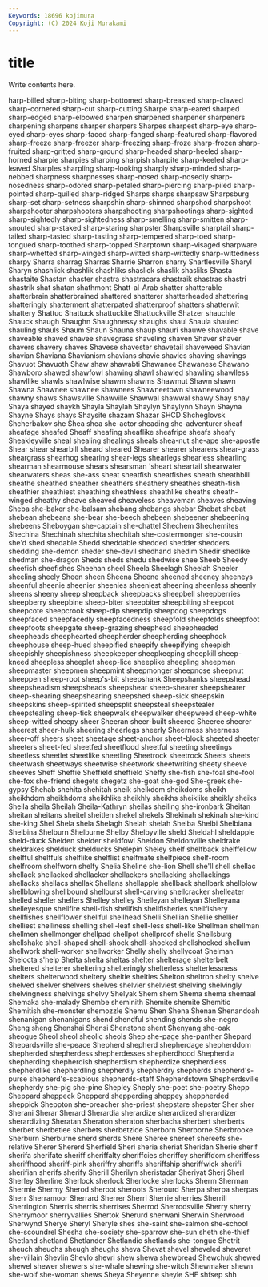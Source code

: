 ```yaml
---
Keywords: 18696 kojimura
Copyright: (C) 2024 Koji Murakami
---
```


# title

Write contents here.



harp-billed sharp-biting sharp-bottomed sharp-breasted sharp-clawed sharp-cornered
sharp-cut sharp-cutting Sharpe sharp-eared sharped sharp-edged sharp-elbowed sharpen sharpened sharpener
sharpeners sharpening sharpens sharper sharpers Sharpes sharpest sharp-eye sharp-eyed sharp-eyes
sharp-faced sharp-fanged sharp-featured sharp-flavored sharp-freeze sharp-freezer sharp-freezing sharp-froze sharp-frozen sharp-fruited
sharp-gritted sharp-ground sharp-headed sharp-heeled sharp-horned sharpie sharpies sharping sharpish sharpite
sharp-keeled sharp-leaved Sharples sharpling sharp-looking sharply sharp-minded sharp-nebbed sharpness sharpnesses
sharp-nosed sharp-nosedly sharp-nosedness sharp-odored sharp-petaled sharp-piercing sharp-piled sharp-pointed sharp-quilled sharp-ridged
Sharps sharps sharpsaw Sharpsburg sharp-set sharp-setness sharpshin sharp-shinned sharpshod sharpshoot
sharpshooter sharpshooters sharpshooting sharpshootings sharp-sighted sharp-sightedly sharp-sightedness sharp-smelling sharp-smitten sharp-snouted
sharp-staked sharp-staring sharpster Sharpsville sharptail sharp-tailed sharp-tasted sharp-tasting sharp-tempered sharp-toed
sharp-tongued sharp-toothed sharp-topped Sharptown sharp-visaged sharpware sharp-whetted sharp-winged sharp-witted sharp-wittedly
sharp-wittedness sharpy Sharra sharrag Sharras Sharrie Sharron sharry Shartlesville Sharyl
Sharyn shashlick shashlik shashliks shaslick shaslik shasliks Shasta shastaite Shastan
shaster shastra shastracara shastraik shastras shastri shastrik shat shatan shathmont
Shatt-al-Arab shatter shatterable shatterbrain shatterbrained shattered shatterer shatterheaded shattering shatteringly
shatterment shatterpated shatterproof shatters shatterwit shattery Shattuc Shattuck shattuckite Shattuckville
Shatzer shauchle Shauck shaugh Shaughn Shaughnessy shaughs shaul Shaula shauled
shauling shauls Shaum Shaun Shauna shaup shauri shauwe shavable shave
shaveable shaved shavee shavegrass shaveling shaven Shaver shaver shavers shavery
shaves Shavese shavester shavetail shaveweed Shavian shavian Shaviana Shavianism shavians
shavie shavies shaving shavings Shavuot Shavuoth Shaw shaw shawabti Shawanee
Shawanese Shawano Shawboro shawed shawfowl shawing shawl shawled shawling shawlless
shawllike shawls shawlwise shawm shawms Shawmut Shawn shawn Shawna Shawnee
shawnee shawnees Shawneetown shawneewood shawny shaws Shawsville Shawville Shawwal shawwal
shawy Shay shay Shaya shayed shaykh Shayla Shaylah Shaylyn Shaylynn
Shayn Shayna Shayne Shays shays Shaysite shazam Shazar SHCD Shcheglovsk
Shcherbakov she Shea shea she-actor sheading she-adventurer sheaf sheafage sheafed
Sheaff sheafing sheaflike sheafripe sheafs sheafy Sheakleyville sheal shealing shealings
sheals shea-nut she-ape she-apostle Shear shear shearbill sheard sheared Shearer
shearer shearers shear-grass sheargrass shearhog shearing shear-legs shearlegs shearless shearling
shearman shearmouse shears shearsman 'sheart sheartail shearwater shearwaters sheas she-ass
sheat sheatfish sheatfishes sheath sheathbill sheathe sheathed sheather sheathers sheathery
sheathes sheath-fish sheathier sheathiest sheathing sheathless sheathlike sheaths sheath-winged sheathy
sheave sheaved sheaveless sheaveman sheaves sheaving Sheba she-baker she-balsam shebang
shebangs shebar Shebat shebat shebean shebeans she-bear she-beech shebeen shebeener
shebeening shebeens Sheboygan she-captain she-chattel Shechem Shechemites Shechina Shechinah shechita
shechitah she-costermonger she-cousin she'd shed shedable Shedd sheddable shedded shedder
shedders shedding she-demon sheder she-devil shedhand shedim Shedir shedlike shedman
she-dragon Sheds sheds shedu shedwise shee Sheeb Sheedy sheefish sheefishes
Sheehan sheel Sheela Sheelagh Sheelah Sheeler sheeling sheely Sheen sheen
Sheena Sheene sheened sheeney sheeneys sheenful sheenie sheenier sheenies sheeniest
sheening sheenless sheenly sheens sheeny sheep sheepback sheepbacks sheepbell sheepberries
sheepberry sheepbine sheep-biter sheepbiter sheepbiting sheepcot sheepcote sheepcrook sheep-dip sheepdip
sheepdog sheepdogs sheepfaced sheepfacedly sheepfacedness sheepfold sheepfolds sheepfoot sheepfoots sheepgate
sheep-grazing sheephead sheepheaded sheepheads sheephearted sheepherder sheepherding sheephook sheephouse sheep-hued
sheepified sheepify sheepifying sheepish sheepishly sheepishness sheepkeeper sheepkeeping sheepkill sheep-kneed
sheepless sheeplet sheep-lice sheeplike sheepling sheepman sheepmaster sheepmen sheepmint sheepmonger
sheepnose sheepnut sheeppen sheep-root sheep's-bit sheepshank Sheepshanks sheepshead sheepsheadism sheepsheads
sheepshear sheep-shearer sheepshearer sheep-shearing sheepshearing sheepshed sheep-sick sheepskin sheepskins sheep-spirited
sheepsplit sheepsteal sheepstealer sheepstealing sheep-tick sheepwalk sheepwalker sheepweed sheep-white sheep-witted
sheepy sheer Sheeran sheer-built sheered Sheeree sheerer sheerest sheer-hulk sheering
sheerlegs sheerly Sheerness sheerness sheer-off sheers sheet sheetage sheet-anchor sheet-block
sheeted sheeter sheeters sheet-fed sheetfed sheetflood sheetful sheeting sheetings sheetless
sheetlet sheetlike sheetling Sheetrock sheetrock Sheets sheets sheetwash sheetways sheetwise
sheetwork sheetwriting sheety sheeve sheeves Sheff Sheffie Sheffield sheffield Sheffy
she-fish she-foal she-fool she-fox she-friend shegets shegetz she-goat she-god She-greek
she-gypsy Shehab shehita shehitah sheik sheikdom sheikdoms sheikh sheikhdom sheikhdoms
sheikhlike sheikhly sheikhs sheiklike sheikly sheiks Sheila sheila Sheilah Sheila-Kathryn
sheilas sheiling she-ironbark Sheitan sheitan sheitans sheitel sheitlen shekel shekels
Shekinah shekinah she-kind she-king Shel Shela shela Shelagh Shelah shelah
Shelba Shelbi Shelbiana Shelbina Shelburn Shelburne Shelby Shelbyville sheld Sheldahl
sheldapple sheld-duck Shelden shelder sheldfowl Sheldon Sheldonville sheldrake sheldrakes shelduck
shelducks Shelepin Sheley shelf shelfback shelffellow shelfful shelffuls shelflike shelflist
shelfmate shelfpiece shelf-room shelfroom shelfworn shelfy Shelia Sheline she-lion Shell
she'll shell shellac shellack shellacked shellacker shellackers shellacking shellackings shellacks
shellacs shellak Shellans shellapple shellback shellbark shellblow shellblowing shellbound shellburst
shell-carving shellcracker shelleater shelled sheller shellers Shelley shelley Shelleyan shelleyan
Shelleyana shelleyesque shellfire shell-fish shellfish shellfisheries shellfishery shellfishes shellflower shellful
shellhead Shelli Shellian Shellie shellier shelliest shelliness shelling shell-leaf shell-less
shell-like Shellman shellman shellmen shellmonger shellpad shellpot shellproof shells Shellsburg
shellshake shell-shaped shell-shock shell-shocked shellshocked shellum shellwork shell-worker shellworker Shelly
shelly shellycoat Shelman Shelocta s'help Shelta shelta sheltas shelter shelterage
shelterbelt sheltered shelterer sheltering shelteringly shelterless shelterlessness shelters shelterwood sheltery
sheltie shelties Shelton sheltron shelty shelve shelved shelver shelvers shelves
shelvier shelviest shelving shelvingly shelvingness shelvings shelvy Shelyak Shem shem
Shema shema shemaal Shemaka she-malady Shembe sheminith Shemite shemite Shemitic
Shemitish she-monster shemozzle Shemu Shen Shena Shenan Shenandoah shenanigan shenanigans
shend shendful shending shends she-negro Sheng sheng Shenshai Shensi Shenstone
shent Shenyang she-oak sheogue Sheol sheol sheolic sheols Shep she-page
she-panther Shepard Shepardsville she-peace Shepherd shepherd shepherdage shepherddom shepherded shepherdess
shepherdesses shepherdhood Shepherdia shepherding shepherdish shepherdism shepherdize shepherdless shepherdlike shepherdling
shepherdly shepherdry shepherds shepherd's-purse shepherd's-scabious shepherds-staff Shepherdstown Shepherdsville shepherdy she-pig
she-pine Shepley Sheply she-poet she-poetry Shepp Sheppard sheppeck Shepperd shepperding
sheppey sheppherded sheppick Sheppton she-preacher she-priest shepstare shepster Sher sher
Sherani Sherar Sherard Sherardia sherardize sherardized sherardizer sherardizing Sheratan Sheraton
sheraton sherbacha sherbert sherberts sherbet sherbetlee sherbets sherbetzide Sherborn Sherborne
Sherbrooke Sherburn Sherburne sherd sherds Shere Sheree shereef shereefs she-relative
Sherer Shererd Sherfield Sheri sheria sheriat Sheridan Sherie sherif sherifa
sherifate sheriff sheriffalty sheriffcies sheriffcy sheriffdom sheriffess sheriffhood sheriff-pink sheriffry
sheriffs sheriffship sheriffwick sherifi sherifian sherifs sherify Sherill Sherilyn sheristadar
Sheriyat Sherj Sherl Sherley Sherline Sherlock sherlock Sherlocke sherlocks Sherm
Sherman Shermie Shermy Sherod sheroot sheroots Sherourd Sherpa sherpa sherpas
Sherr Sherramoor Sherrard Sherrer Sherri Sherrie sherries Sherrill Sherrington Sherris
sherris sherrises Sherrod Sherrodsville Sherry sherry Sherrymoor sherryvallies Shertok Sherurd
sherwani Sherwin Sherwood Sherwynd Sherye Sheryl Sheryle shes she-saint she-salmon
she-school she-scoundrel Shesha she-society she-sparrow she-sun sheth she-thief Shetland shetland
Shetlander Shetlandic shetlands she-tongue Shetrit sheuch sheuchs sheugh sheughs sheva
Shevat shevel sheveled sheveret she-villain Shevlin Shevlo shevri shew shewa
shewbread Shewchuk shewed shewel shewer shewers she-whale shewing she-witch Shewmaker
shewn she-wolf she-woman shews Sheya Sheyenne sheyle SHF shfsep shh
